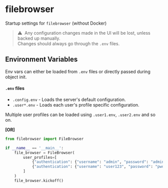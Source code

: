 # filebrowser
Startup settings for `filebrowser` (without Docker)

> :warning:&nbsp;&nbsp;Any configuration changes made in the UI will be lost, unless backed up manually.<br>
Changes should always go through the `.env` files.

## Environment Variables
Env vars can either be loaded from `.env` files or directly passed during object init.

#### `.env` files

- `.config.env` - Loads the server's default configuration.
- `.user*.env` - Loads each user's profile specific configuration.

Multiple user profiles can be loaded using `.user1.env`, `.user2.env` and so on.

**[OR]**

```python
from filebrowser import FileBrowser

if __name__ == '__main__':
    file_browser = FileBrowser(
        user_profiles=[
            {"authentication": {"username": "admin", "password": "admin", "admin": True}},
            {"authentication": {"username": "user123", "password": "pwd456", "admin": False}}
        ]
    )
    file_browser.kickoff()
```
